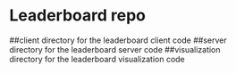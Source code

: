 # Leaderboard repo

##client
    directory for the leaderboard client code 
##server  
    directory for the leaderboard server code
##visualization  
    directory for the leaderboard visualization code

